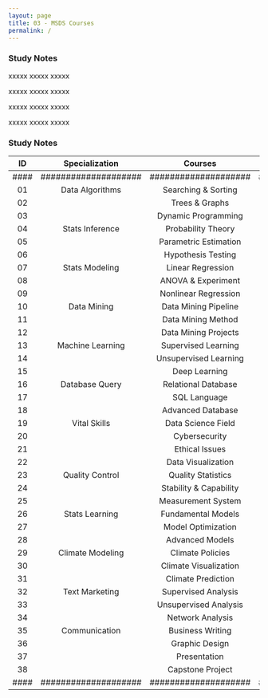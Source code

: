```yaml
---
layout: page
title: 03 - MSDS Courses
permalink: /
---
```


<h3>Study Notes</h3>

xxxxx xxxxx xxxxx

xxxxx xxxxx xxxxx

xxxxx xxxxx xxxxx

xxxxx xxxxx xxxxx

<h3>Study Notes</h3>


| ID | Specialization     | Courses            | Link   |
|:--:|:------------------:|:------------------:|:------:|
|####|####################|####################|#####|
| 01 | Data Algorithms    | Searching & Sorting   |[Link](/03-MSDS-Courses/MSDS01/)|
| 02 |                    | Trees & Graphs        |[Link](/MSDS02/)|
| 03 |                    | Dynamic Programming   |[Link](/MSDS03/)|
| 04 | Stats Inference    | Probability Theory    |[Link](/MSDS04/)|
| 05 |                    | Parametric Estimation |[Link](/MSDS05/)|
| 06 |                    | Hypothesis Testing    |[Link](/MSDS06/)|
| 07 | Stats Modeling     | Linear Regression     |[Link](/MSDS07/)|
| 08 |                    | ANOVA & Experiment    |[Link](/MSDS08/)|
| 09 |                    | Nonlinear Regression  |[Link](/MSDS09/)|
| 10 | Data Mining        | Data Mining Pipeline  |[Link](/MSDS10/)|
| 11 |                    | Data Mining Method    |[Link](/MSDS11/)|
| 12 |                    | Data Mining Projects  |[Link](/MSDS12/)|
| 13 | Machine Learning   | Supervised Learning   |[Link](/MSDS13/)|
| 14 |                    | Unsupervised Learning |[Link](/MSDS14/)|
| 15 |                    | Deep Learning         |[Link](/MSDS15/)|
| 16 | Database Query     | Relational Database   |[Link](/MSDS16/)|
| 17 |                    | SQL Language          |[Link](/MSDS17/)|
| 18 |                    | Advanced Database     |[Link](/MSDS18/)|
| 19 | Vital Skills       | Data Science Field    |[Link](/MSDS19/)|
| 20 |                    | Cybersecurity         |[Link](/MSDS20/)|
| 21 |                    | Ethical Issues        |[Link](/MSDS21/)|
| 22 |                    | Data Visualization    |[Link](/MSDS22/)|
| 23 | Quality Control    | Quality Statistics    |[Link](/MSDS23/)|
| 24 |                    | Stability & Capability|[Link](/MSDS24/)|
| 25 |                    | Measurement System    |[Link](/MSDS25/)|
| 26 | Stats Learning     | Fundamental Models    |[Link](/MSDS26/)|
| 27 |                    | Model Optimization    |[Link](/MSDS27/)|
| 28 |                    | Advanced Models       |[Link](/MSDS28/)|
| 29 | Climate Modeling   | Climate Policies      |[Link](/MSDS29/)|
| 30 |                    | Climate Visualization |[Link](/MSDS30/)|
| 31 |                    | Climate Prediction    |[Link](/MSDS31/)|
| 32 | Text Marketing     | Supervised Analysis   |[Link](/MSDS32/)|
| 33 |                    | Unsupervised Analysis |[Link](/MSDS33/)|
| 34 |                    | Network Analysis      |[Link](/MSDS34/)|
| 35 | Communication      | Business Writing      |[Link](/MSDS35/)|
| 36 |                    | Graphic Design        |[Link](/MSDS36/)|
| 37 |                    | Presentation          |[Link](/MSDS37/)|
| 38 |                    | Capstone Project      |[Link](/MSDS38/)|
|####|####################|####################|#####|